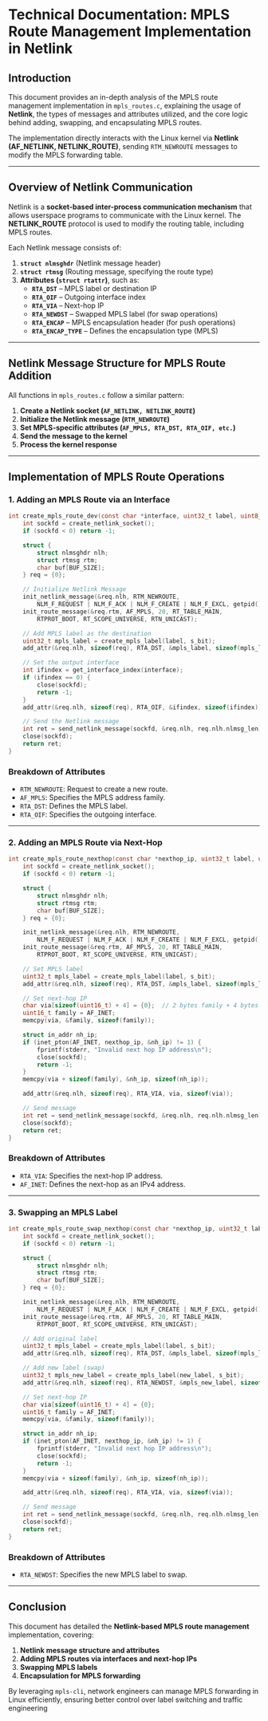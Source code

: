# **Technical Documentation: MPLS Route Management Implementation in Netlink**

## **Introduction**
This document provides an in-depth analysis of the MPLS route management implementation in `mpls_routes.c`, explaining the usage of **Netlink**, the types of messages and attributes utilized, and the core logic behind adding, swapping, and encapsulating MPLS routes.

The implementation directly interacts with the Linux kernel via **Netlink (AF_NETLINK, NETLINK_ROUTE)**, sending `RTM_NEWROUTE` messages to modify the MPLS forwarding table.

---

## **Overview of Netlink Communication**
Netlink is a **socket-based inter-process communication mechanism** that allows userspace programs to communicate with the Linux kernel. The **NETLINK_ROUTE** protocol is used to modify the routing table, including MPLS routes.

Each Netlink message consists of:
1. **`struct nlmsghdr`** (Netlink message header)
2. **`struct rtmsg`** (Routing message, specifying the route type)
3. **Attributes (`struct rtattr`)**, such as:
   - **`RTA_DST`** – MPLS label or destination IP
   - **`RTA_OIF`** – Outgoing interface index
   - **`RTA_VIA`** – Next-hop IP
   - **`RTA_NEWDST`** – Swapped MPLS label (for swap operations)
   - **`RTA_ENCAP`** – MPLS encapsulation header (for push operations)
   - **`RTA_ENCAP_TYPE`** – Defines the encapsulation type (MPLS)

---

## **Netlink Message Structure for MPLS Route Addition**
All functions in `mpls_routes.c` follow a similar pattern:
1. **Create a Netlink socket (`AF_NETLINK, NETLINK_ROUTE`)**
2. **Initialize the Netlink message (`RTM_NEWROUTE`)**
3. **Set MPLS-specific attributes (`AF_MPLS, RTA_DST, RTA_OIF, etc.`)**
4. **Send the message to the kernel**
5. **Process the kernel response**

---

## **Implementation of MPLS Route Operations**

### **1. Adding an MPLS Route via an Interface**
```c
int create_mpls_route_dev(const char *interface, uint32_t label, uint8_t s_bit) {
    int sockfd = create_netlink_socket();
    if (sockfd < 0) return -1;

    struct {
        struct nlmsghdr nlh;
        struct rtmsg rtm;
        char buf[BUF_SIZE];
    } req = {0};

    // Initialize Netlink Message
    init_netlink_message(&req.nlh, RTM_NEWROUTE,
        NLM_F_REQUEST | NLM_F_ACK | NLM_F_CREATE | NLM_F_EXCL, getpid(), 1);
    init_route_message(&req.rtm, AF_MPLS, 20, RT_TABLE_MAIN,
        RTPROT_BOOT, RT_SCOPE_UNIVERSE, RTN_UNICAST);

    // Add MPLS label as the destination
    uint32_t mpls_label = create_mpls_label(label, s_bit);
    add_attr(&req.nlh, sizeof(req), RTA_DST, &mpls_label, sizeof(mpls_label));

    // Set the output interface
    int ifindex = get_interface_index(interface);
    if (ifindex == 0) {
        close(sockfd);
        return -1;
    }
    add_attr(&req.nlh, sizeof(req), RTA_OIF, &ifindex, sizeof(ifindex));

    // Send the Netlink message
    int ret = send_netlink_message(sockfd, &req.nlh, req.nlh.nlmsg_len);
    close(sockfd);
    return ret;
}
```

### **Breakdown of Attributes**
- `RTM_NEWROUTE`: Request to create a new route.
- `AF_MPLS`: Specifies the MPLS address family.
- `RTA_DST`: Defines the MPLS label.
- `RTA_OIF`: Specifies the outgoing interface.

---

### **2. Adding an MPLS Route via Next-Hop**
```c
int create_mpls_route_nexthop(const char *nexthop_ip, uint32_t label, uint8_t s_bit) {
    int sockfd = create_netlink_socket();
    if (sockfd < 0) return -1;

    struct {
        struct nlmsghdr nlh;
        struct rtmsg rtm;
        char buf[BUF_SIZE];
    } req = {0};

    init_netlink_message(&req.nlh, RTM_NEWROUTE,
        NLM_F_REQUEST | NLM_F_ACK | NLM_F_CREATE | NLM_F_EXCL, getpid(), 1);
    init_route_message(&req.rtm, AF_MPLS, 20, RT_TABLE_MAIN,
        RTPROT_BOOT, RT_SCOPE_UNIVERSE, RTN_UNICAST);

    // Set MPLS label
    uint32_t mpls_label = create_mpls_label(label, s_bit);
    add_attr(&req.nlh, sizeof(req), RTA_DST, &mpls_label, sizeof(mpls_label));

    // Set next-hop IP
    char via[sizeof(uint16_t) + 4] = {0};  // 2 bytes family + 4 bytes IP
    uint16_t family = AF_INET;
    memcpy(via, &family, sizeof(family));

    struct in_addr nh_ip;
    if (inet_pton(AF_INET, nexthop_ip, &nh_ip) != 1) {
        fprintf(stderr, "Invalid next hop IP address\n");
        close(sockfd);
        return -1;
    }
    memcpy(via + sizeof(family), &nh_ip, sizeof(nh_ip));

    add_attr(&req.nlh, sizeof(req), RTA_VIA, via, sizeof(via));

    // Send message
    int ret = send_netlink_message(sockfd, &req.nlh, req.nlh.nlmsg_len);
    close(sockfd);
    return ret;
}
```

### **Breakdown of Attributes**
- `RTA_VIA`: Specifies the next-hop IP address.
- `AF_INET`: Defines the next-hop as an IPv4 address.

---

### **3. Swapping an MPLS Label**
```c
int create_mpls_route_swap_nexthop(const char *nexthop_ip, uint32_t label, uint32_t new_label, uint8_t s_bit) {
    int sockfd = create_netlink_socket();
    if (sockfd < 0) return -1;

    struct {
        struct nlmsghdr nlh;
        struct rtmsg rtm;
        char buf[BUF_SIZE];
    } req = {0};

    init_netlink_message(&req.nlh, RTM_NEWROUTE,
        NLM_F_REQUEST | NLM_F_ACK | NLM_F_CREATE | NLM_F_EXCL, getpid(), 1);
    init_route_message(&req.rtm, AF_MPLS, 20, RT_TABLE_MAIN,
        RTPROT_BOOT, RT_SCOPE_UNIVERSE, RTN_UNICAST);

    // Add original label
    uint32_t mpls_label = create_mpls_label(label, s_bit);
    add_attr(&req.nlh, sizeof(req), RTA_DST, &mpls_label, sizeof(mpls_label));

    // Add new label (swap)
    uint32_t mpls_new_label = create_mpls_label(new_label, s_bit);
    add_attr(&req.nlh, sizeof(req), RTA_NEWDST, &mpls_new_label, sizeof(mpls_new_label));

    // Set next-hop IP
    char via[sizeof(uint16_t) + 4] = {0};
    uint16_t family = AF_INET;
    memcpy(via, &family, sizeof(family));

    struct in_addr nh_ip;
    if (inet_pton(AF_INET, nexthop_ip, &nh_ip) != 1) {
        fprintf(stderr, "Invalid next hop IP address\n");
        close(sockfd);
        return -1;
    }
    memcpy(via + sizeof(family), &nh_ip, sizeof(nh_ip));

    add_attr(&req.nlh, sizeof(req), RTA_VIA, via, sizeof(via));

    // Send message
    int ret = send_netlink_message(sockfd, &req.nlh, req.nlh.nlmsg_len);
    close(sockfd);
    return ret;
}
```

### **Breakdown of Attributes**
- `RTA_NEWDST`: Specifies the new MPLS label to swap.

---

## **Conclusion**
This document has detailed the **Netlink-based MPLS route management** implementation, covering:
1. **Netlink message structure and attributes**
2. **Adding MPLS routes via interfaces and next-hop IPs**
3. **Swapping MPLS labels**
4. **Encapsulation for MPLS forwarding**

By leveraging `mpls-cli`, network engineers can manage MPLS forwarding in Linux efficiently, ensuring better control over label switching and traffic engineering